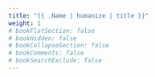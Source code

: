 ```yaml
---
title: "{{ .Name | humanize | title }}"
weight: 1
# bookFlatSection: false
# bookHidden: false
# bookCollapseSection: false
# bookComments: false
# bookSearchExclude: false
---
```

